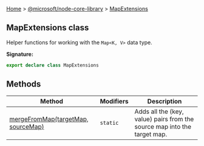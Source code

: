 [Home](./index) &gt; [@microsoft/node-core-library](./node-core-library.md) &gt; [MapExtensions](./node-core-library.mapextensions.md)

## MapExtensions class

Helper functions for working with the `Map<K, V>` data type.

<b>Signature:</b>

```typescript
export declare class MapExtensions 
```

## Methods

|  Method | Modifiers | Description |
|  --- | --- | --- |
|  [mergeFromMap(targetMap, sourceMap)](./node-core-library.mapextensions.mergefrommap.md) | `static` | Adds all the (key, value) pairs from the source map into the target map. |

